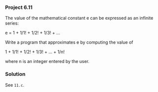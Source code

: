 ### Project 6.11
The value of the mathematical constant e can be expressed as an infinite series:

e = 1 + 1/1! + 1/2! + 1/3! + ...

Write a program that approximates e by computing the value of 

1 + 1/1! + 1/2! + 1/3! + ... + 1/n!

where n is an integer entered by the user.

### Solution
See `11.c`.

